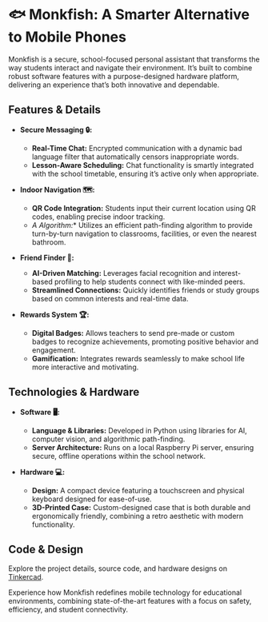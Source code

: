 # 🐟 Monkfish: A Smarter Alternative to Mobile Phones

Monkfish is a secure, school-focused personal assistant that transforms the way students interact and navigate their environment. It’s built to combine robust software features with a purpose-designed hardware platform, delivering an experience that’s both innovative and dependable.

## Features & Details

- **Secure Messaging 🔒:**  
  - **Real-Time Chat:** Encrypted communication with a dynamic bad language filter that automatically censors inappropriate words.
  - **Lesson-Aware Scheduling:** Chat functionality is smartly integrated with the school timetable, ensuring it’s active only when appropriate.

- **Indoor Navigation 🗺️:**  
  - **QR Code Integration:** Students input their current location using QR codes, enabling precise indoor tracking.
  - **A* Algorithm:** Utilizes an efficient path-finding algorithm to provide turn-by-turn navigation to classrooms, facilities, or even the nearest bathroom.

- **Friend Finder 🤝:**  
  - **AI-Driven Matching:** Leverages facial recognition and interest-based profiling to help students connect with like-minded peers.
  - **Streamlined Connections:** Quickly identifies friends or study groups based on common interests and real-time data.

- **Rewards System 🏆:**  
  - **Digital Badges:** Allows teachers to send pre-made or custom badges to recognize achievements, promoting positive behavior and engagement.
  - **Gamification:** Integrates rewards seamlessly to make school life more interactive and motivating.

## Technologies & Hardware

- **Software 🖥️:**  
  - **Language & Libraries:** Developed in Python using libraries for AI, computer vision, and algorithmic path-finding.
  - **Server Architecture:** Runs on a local Raspberry Pi server, ensuring secure, offline operations within the school network.

- **Hardware 💻:**  
  - **Design:** A compact device featuring a touchscreen and physical keyboard designed for ease-of-use.
  - **3D-Printed Case:** Custom-designed case that is both durable and ergonomically friendly, combining a retro aesthetic with modern functionality.

## Code & Design

Explore the project details, source code, and hardware designs on [Tinkercad](https://www.tinkercad.com/things/e278IqMzMDa-case).

Experience how Monkfish redefines mobile technology for educational environments, combining state-of-the-art features with a focus on safety, efficiency, and student connectivity.
